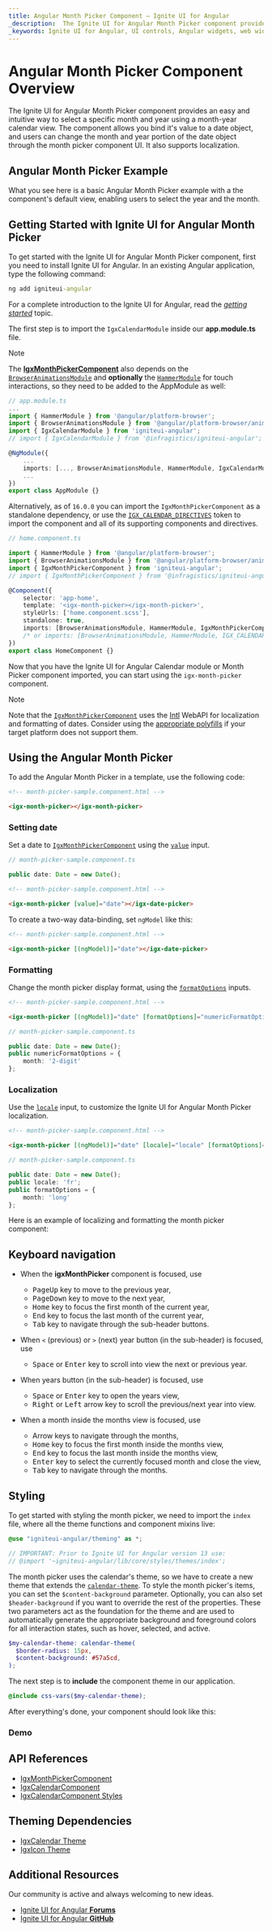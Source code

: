 ```yaml
---
title: Angular Month Picker Component – Ignite UI for Angular
_description:  The Ignite UI for Angular Month Picker component provides an easy and intuitive way to select a specific month and year using a month-year calendar view. Try it now.
_keywords: Ignite UI for Angular, UI controls, Angular widgets, web widgets, UI widgets, Angular, Native Angular Components Suite, Native Angular Controls, Native Angular Components Library, Angular Month Picker components, Angular Month Picker controls
---
```


# Angular Month Picker Component Overview
<p class="highlight">The Ignite UI for Angular Month Picker component provides an easy and intuitive way to select a specific month and year using a month-year calendar view. The component allows you bind it's value to a date object, and users can change the month and year portion of the date object through the month picker component UI. It also supports localization.</p>

## Angular Month Picker Example
What you see here is a basic Angular Month Picker example with a the component's default view, enabling users to select the year and the month.  

<code-view style="height: 620px" 
           data-demos-base-url="{environment:demosBaseUrl}" 
           iframe-src="{environment:demosBaseUrl}/scheduling/monthpicker-sample-1" alt="Angular Month Picker Example">
</code-view>

## Getting Started with Ignite UI for Angular Month Picker

To get started with the Ignite UI for Angular Month Picker component, first you need to install Ignite UI for Angular. In an existing Angular application, type the following command:

```cmd
ng add igniteui-angular
```

For a complete introduction to the Ignite UI for Angular, read the [*getting started*](general/getting-started.md) topic.

The first step is to import the `IgxCalendarModule` inside our **app.module.ts** file. 

>[!NOTE]
> The [**IgxMonthPickerComponent**]({environment:angularApiUrl}/classes/igxmonthpickercomponent.html) also depends on the [`BrowserAnimationsModule`](https://angular.io/api/platform-browser/animations/BrowserAnimationsModule) and **optionally** the [`HammerModule`](https://angular.io/api/platform-browser/HammerModule) for touch interactions, so they need to be added to the AppModule as well:

```typescript
// app.module.ts
...
import { HammerModule } from '@angular/platform-browser';
import { BrowserAnimationsModule } from '@angular/platform-browser/animations';
import { IgxCalendarModule } from 'igniteui-angular';
// import { IgxCalendarModule } from '@infragistics/igniteui-angular'; for licensed package

@NgModule({
    ...
    imports: [..., BrowserAnimationsModule, HammerModule, IgxCalendarModule],
    ...
})
export class AppModule {}
```

Alternatively, as of `16.0.0` you can import the `IgxMonthPickerComponent` as a standalone dependency, or use the [`IGX_CALENDAR_DIRECTIVES`](https://github.com/IgniteUI/igniteui-angular/blob/master/projects/igniteui-angular/src/lib/calendar/public_api.ts) token to import the component and all of its supporting components and directives.

```typescript
// home.component.ts

import { HammerModule } from '@angular/platform-browser';
import { BrowserAnimationsModule } from '@angular/platform-browser/animations';
import { IgxMonthPickerComponent } from 'igniteui-angular';
// import { IgxMonthPickerComponent } from '@infragistics/igniteui-angular'; for licensed package

@Component({
    selector: 'app-home',
    template: '<igx-month-picker></igx-month-picker>',
    styleUrls: ['home.component.scss'],
    standalone: true,
    imports: [BrowserAnimationsModule, HammerModule, IgxMonthPickerComponent]
    /* or imports: [BrowserAnimationsModule, HammerModule, IGX_CALENDAR_DIRECTIVES] */
})
export class HomeComponent {}
```

Now that you have the Ignite UI for Angular Calendar module or Month Picker component imported, you can start using the `igx-month-picker` component.

> [!NOTE]
> Note that the [`IgxMonthPickerComponent`]({environment:angularApiUrl}/classes/igxmonthpickercomponent.html) uses the [Intl](https://developer.mozilla.org/en-US/docs/Web/JavaScript/Reference/Global_Objects/DateTimeFormat) WebAPI for localization and formatting of dates.
> Consider using the [appropriate polyfills](https://github.com/andyearnshaw/Intl.js/) if your target platform does not support them.

## Using the Angular Month Picker

To add the Angular Month Picker in a template, use the following code:

```html
<!-- month-picker-sample.component.html -->

<igx-month-picker></igx-month-picker>
```

### Setting date
Set a date to [`IgxMonthPickerComponent`]({environment:angularApiUrl}/classes/igxmonthpickercomponent.html) using the [`value`]({environment:angularApiUrl}/classes/igxmonthpickercomponent.html#value) input.

```typescript
// month-picker-sample.component.ts

public date: Date = new Date();
```

```html
<!-- month-picker-sample.component.html -->

<igx-month-picker [value]="date"></igx-date-picker>
```

To create a two-way data-binding, set `ngModel` like this:

```html
<!-- month-picker-sample.component.html -->

<igx-month-picker [(ngModel)]="date"></igx-date-picker>
```

### Formatting
Change the month picker display format, using the [`formatOptions`]({environment:angularApiUrl}/classes/igxmonthpickercomponent.html#formatoptions) inputs.

```html
<!-- month-picker-sample.component.html -->

<igx-month-picker [(ngModel)]="date" [formatOptions]="numericFormatOptions"></igx-month-picker>
```

```typescript
// month-picker-sample.component.ts

public date: Date = new Date();
public numericFormatOptions = {
    month: '2-digit'
};
```

### Localization
Use the [`locale`]({environment:angularApiUrl}/classes/igxmonthpickercomponent.html#locale) input, to customize the Ignite UI for Angular Month Picker localization.

```html
<!-- month-picker-sample.component.html -->

<igx-month-picker [(ngModel)]="date" [locale]="locale" [formatOptions]="formatOptions"></igx-month-picker>
```

```typescript
// month-picker-sample.component.ts

public date: Date = new Date();
public locale: 'fr';
public formatOptions = {
    month: 'long'
};
```

Here is an example of localizing and formatting the month picker component:

<code-view style="height: 680px" 
           data-demos-base-url="{environment:demosBaseUrl}" 
           iframe-src="{environment:demosBaseUrl}/scheduling/monthpicker-sample-3" >
</code-view>


## Keyboard navigation
- When the **igxMonthPicker** component is focused, use
    - <kbd>PageUp</kbd> key to move to the previous year,
    - <kbd>PageDown</kbd> key to move to the next year,
    - <kbd>Home</kbd> key to focus the first month of the current year,
    - <kbd>End</kbd> key to focus the last month of the current year,
    - <kbd>Tab</kbd> key to navigate through the sub-header buttons.

- When `<` (previous) or `>` (next) year button (in the sub-header) is focused, use
    - <kbd>Space</kbd> or <kbd>Enter</kbd> key to scroll into view the next or previous year.

- When years button (in the sub-header) is focused, use 
    - <kbd>Space</kbd> or <kbd>Enter</kbd> key to open the years view,
    - <kbd>Right</kbd> or <kbd>Left</kbd> arrow key to scroll the previous/next year into view.

- When a month inside the months view is focused, use 
    - Arrow keys to navigate through the months,
    - <kbd>Home</kbd> key to focus the first month inside the months view,
    - <kbd>End</kbd> key to focus the last month inside the months view,
    - <kbd>Enter</kbd> key to select the currently focused month and close the view,
    - <kbd>Tab</kbd> key to navigate through the months.

## Styling
To get started with styling the month picker, we need to import the `index` file, where all the theme functions and component mixins live:

```scss
@use "igniteui-angular/theming" as *;

// IMPORTANT: Prior to Ignite UI for Angular version 13 use:
// @import '~igniteui-angular/lib/core/styles/themes/index';
``` 
The month picker uses the calendar's theme, so we have to create a new theme that extends the [`calendar-theme`]({environment:sassApiUrl}/index.html#function-calendar-theme). To style the month picker's items, you can set the `$content-background` parameter. Optionally, you can also set `$header-background` if you want to override the rest of the properties.
These two parameters act as the foundation for the theme and are used to automatically generate the appropriate background and foreground colors for all interaction states, such as hover, selected, and active.

```scss
$my-calendar-theme: calendar-theme(
  $border-radius: 15px,
  $content-background: #57a5cd,
);
```

The next step is to **include** the component theme in our application.

```scss
@include css-vars($my-calendar-theme);
```

After everything's done, your component should look like this:

### Demo


<code-view style="height: 350px" 
           no-theming
           data-demos-base-url="{environment:demosBaseUrl}" 
           iframe-src="{environment:demosBaseUrl}/scheduling/monthpicker-styling" >
</code-view>


## API References
<div class="divider--half"></div>

* [IgxMonthPickerComponent]({environment:angularApiUrl}/classes/igxmonthpickercomponent.html)
* [IgxCalendarComponent]({environment:angularApiUrl}/classes/igxcalendarcomponent.html)
* [IgxCalendarComponent Styles]({environment:sassApiUrl}/index.html#function-calendar-theme)


## Theming Dependencies
<div class="divider--half"></div>

* [IgxCalendar Theme]({environment:sassApiUrl}/index.html#function-calendar-theme)
* [IgxIcon Theme]({environment:sassApiUrl}/index.html#function-icon-theme)

## Additional Resources
<div class="divider--half"></div>
Our community is active and always welcoming to new ideas.

* [Ignite UI for Angular **Forums**](https://www.infragistics.com/community/forums/f/ignite-ui-for-angular)
* [Ignite UI for Angular **GitHub**](https://github.com/IgniteUI/igniteui-angular)
